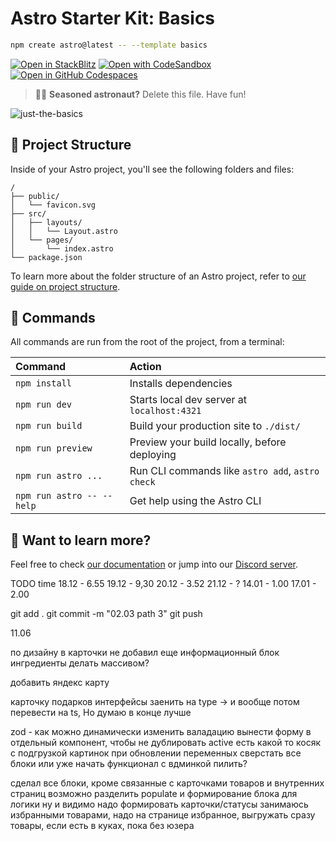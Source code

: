 # Astro Starter Kit: Basics

```sh
npm create astro@latest -- --template basics
```

[![Open in StackBlitz](https://developer.stackblitz.com/img/open_in_stackblitz.svg)](https://stackblitz.com/github/withastro/astro/tree/latest/examples/basics)
[![Open with CodeSandbox](https://assets.codesandbox.io/github/button-edit-lime.svg)](https://codesandbox.io/p/sandbox/github/withastro/astro/tree/latest/examples/basics)
[![Open in GitHub Codespaces](https://github.com/codespaces/badge.svg)](https://codespaces.new/withastro/astro?devcontainer_path=.devcontainer/basics/devcontainer.json)

> 🧑‍🚀 **Seasoned astronaut?** Delete this file. Have fun!

![just-the-basics](https://github.com/withastro/astro/assets/2244813/a0a5533c-a856-4198-8470-2d67b1d7c554)

## 🚀 Project Structure

Inside of your Astro project, you'll see the following folders and files:

```text
/
├── public/
│   └── favicon.svg
├── src/
│   ├── layouts/
│   │   └── Layout.astro
│   └── pages/
│       └── index.astro
└── package.json
```

To learn more about the folder structure of an Astro project, refer to [our guide on project structure](https://docs.astro.build/en/basics/project-structure/).

## 🧞 Commands

All commands are run from the root of the project, from a terminal:

| Command                   | Action                                           |
| :------------------------ | :----------------------------------------------- |
| `npm install`             | Installs dependencies                            |
| `npm run dev`             | Starts local dev server at `localhost:4321`      |
| `npm run build`           | Build your production site to `./dist/`          |
| `npm run preview`         | Preview your build locally, before deploying     |
| `npm run astro ...`       | Run CLI commands like `astro add`, `astro check` |
| `npm run astro -- --help` | Get help using the Astro CLI                     |

## 👀 Want to learn more?

Feel free to check [our documentation](https://docs.astro.build) or jump into our [Discord server](https://astro.build/chat).

TODO
time
18.12 - 6.55
19.12 - 9,30
20.12 - 3.52
21.12 - ?
14.01 - 1.00
17.01 - 2.00

git add .
git commit -m "02.03 path 3"
git push

11.06

по дизайну в карточки не добавил еще информационный блок
ингредиенты делать массивом?

добавить яндекс карту

карточку подарков
интерфейсы заенить на type -> и вообще потом перевести на ts, Но думаю в конце лучше

zod - как можно динамически изменить валадацию
вынести форму в отдельный компонент, чтобы не дублировать active
есть какой то косяк с подгрузкой картинок при обновлении переменных
сверстать все блоки или уже начать функционал с вдминкой пилить?

сделал все блоки, кроме связанные с карточками товаров и внутренних страниц
возможно разделить populate и формирование блока для логики
ну и видимо надо формировать карточки/статусы
занимаюсь избранными товарами, надо на странице избранное, выгружать сразу товары, если есть в куках, пока без юзера